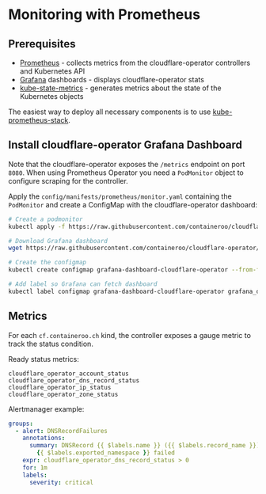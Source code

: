 # Monitoring with Prometheus

## Prerequisites

- [Prometheus](https://github.com/prometheus-community/helm-charts/tree/main/charts/prometheus) - collects metrics from the cloudflare-operator controllers and Kubernetes API
- [Grafana](https://github.com/grafana/helm-charts/tree/main/charts/grafana) dashboards - displays cloudflare-operator stats
- [kube-state-metrics](https://github.com/prometheus-community/helm-charts/tree/main/charts/kube-state-metrics) - generates metrics about the state of the Kubernetes objects

The easiest way to deploy all necessary components is to use [kube-prometheus-stack](https://github.com/prometheus-community/helm-charts/tree/main/charts/kube-prometheus-stack).

## Install cloudflare-operator Grafana Dashboard

Note that the cloudflare-operator exposes the `/metrics` endpoint on port `8080`. When using Prometheus Operator you need a `PodMonitor` object to configure scraping for the controller.

Apply the `config/manifests/prometheus/monitor.yaml` containing the `PodMonitor` and create a ConfigMap with the cloudflare-operator dashboard:

```bash
# Create a podmonitor
kubectl apply -f https://raw.githubusercontent.com/containeroo/cloudflare-operator/master/config/manifests/prometheus/monitor.yaml

# Download Grafana dashboard
wget https://raw.githubusercontent.com/containeroo/cloudflare-operator/master/config/manifests/grafana/dashboards/overview.json -O /tmp/grafana-dashboard-cloudflare-operator.json

# Create the configmap
kubectl create configmap grafana-dashboard-cloudflare-operator --from-file=/tmp/grafana-dashboard-cloudflare-operator.json

# Add label so Grafana can fetch dashboard
kubectl label configmap grafana-dashboard-cloudflare-operator grafana_dashboard="1"
```

## Metrics

For each `cf.containeroo.ch` kind, the controller exposes a gauge metric to track the status condition.

Ready status metrics:

```text
cloudflare_operator_account_status
cloudflare_operator_dns_record_status
cloudflare_operator_ip_status
cloudflare_operator_zone_status
```

Alertmanager example:

```yaml
groups:
  - alert: DNSRecordFailures
    annotations:
      summary: DNSRecord {{ $labels.name }} ({{ $labels.record_name }}) in namespace
        {{ $labels.exported_namespace }} failed
    expr: cloudflare_operator_dns_record_status > 0
    for: 1m
    labels:
      severity: critical
```
